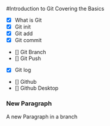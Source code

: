 #Introduction to Git
Covering the Basics

- [x] What is Git
- [x] Git init
- [x] Git add
- [x] Git commit
- [] Git Branch
- [] Git Push
- [x] Git log
- [] Github
- [] Github Desktop

### New Paragraph
A new Paragraph in a branch
